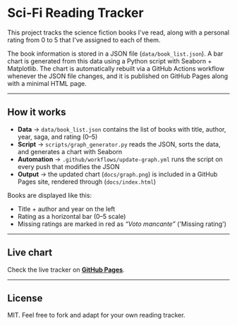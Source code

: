 # Sci-Fi Reading Tracker

This project tracks the science fiction books I've read, along with a personal rating from 0 to 5 that I've assigned to each of them.

The book information is stored in a JSON file (`data/book_list.json`). A bar chart is generated from this data using a Python script with Seaborn + Matplotlib.
The chart is automatically rebuilt via a GitHub Actions workflow whenever the JSON file changes, and it is published on GitHub Pages along with a minimal HTML page.

---

## How it works

- **Data** → `data/book_list.json` contains the list of books with title, author, year, saga, and rating (0–5)
- **Script** → `scripts/graph_generator.py` reads the JSON, sorts the data, and generates a chart with Seaborn
- **Automation** → `.github/workflows/update-graph.yml` runs the script on every push that modifies the JSON
- **Output** → the updated chart (`docs/graph.png`) is included in a GitHub Pages site, rendered through (`docs/index.html`)


Books are displayed like this:

- Title + author and year on the left
- Rating as a horizontal bar (0–5 scale)
- Missing ratings are marked in red as *“Voto mancante”* ('Missing rating')

---

## Live chart

Check the live tracker on **[GitHub Pages](https://4l3b.github.io/scifi_books/)**.

---

## License

MIT. Feel free to fork and adapt for your own reading tracker.
